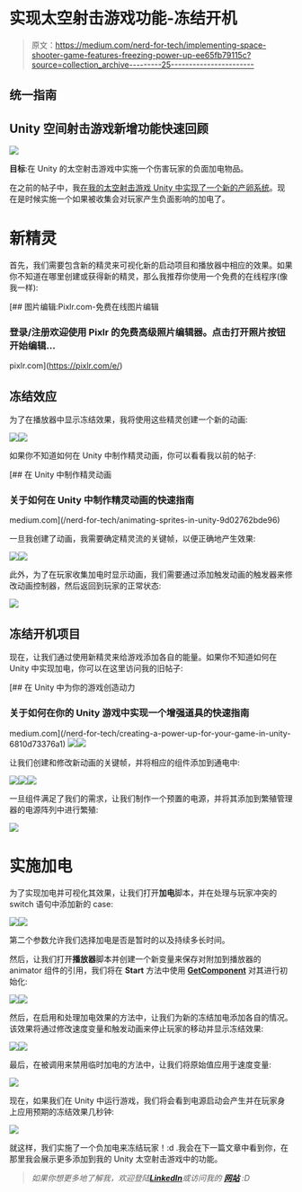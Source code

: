 # 实现太空射击游戏功能-冻结开机

> 原文：<https://medium.com/nerd-for-tech/implementing-space-shooter-game-features-freezing-power-up-ee65fb79115c?source=collection_archive---------25----------------------->

## 统一指南

## Unity 空间射击游戏新增功能快速回顾

![](img/c46258a80ade328be4760ddb117942cd.png)

**目标**:在 Unity 的太空射击游戏中实施一个伤害玩家的负面加电物品。

在之前的帖子中，我[在我的太空射击游戏 Unity 中实现了一个新的产卵系统](/nerd-for-tech/implementing-space-shooter-game-features-enemy-waves-2eff7d12407)。现在是时候实施一个如果被收集会对玩家产生负面影响的加电了。

# 新精灵

首先，我们需要包含新的精灵来可视化新的启动项目和播放器中相应的效果。如果你不知道在哪里创建或获得新的精灵，那么我推荐你使用一个免费的在线程序(像我一样):

[](https://pixlr.com/e/) [## 图片编辑:Pixlr.com-免费在线图片编辑

### 登录/注册欢迎使用 Pixlr 的免费高级照片编辑器。点击打开照片按钮开始编辑…

pixlr.com](https://pixlr.com/e/) 

## 冻结效应

为了在播放器中显示冻结效果，我将使用这些精灵创建一个新的动画:

![](img/7ccbfd371079336c3c7cfd30125091f4.png)![](img/bb76b84bd3220ac2cd92ce1ccdc11630.png)

如果你不知道如何在 Unity 中制作精灵动画，你可以看看我以前的帖子:

[](/nerd-for-tech/animating-sprites-in-unity-9d02762bde96) [## 在 Unity 中制作精灵动画

### 关于如何在 Unity 中制作精灵动画的快速指南

medium.com](/nerd-for-tech/animating-sprites-in-unity-9d02762bde96) 

一旦我创建了动画，我需要确定精灵流的关键帧，以便正确地产生效果:

![](img/7f9729e4957f3d1fe23ea741ee6da28a.png)![](img/89f935ff803cc222581173610b95ae22.png)

此外，为了在玩家收集加电时显示动画，我们需要通过添加触发动画的触发器来修改动画控制器，然后返回到玩家的正常状态:

![](img/75d00fc90712136fb55804c7f1a806aa.png)

## 冻结开机项目

现在，让我们通过使用新精灵来给游戏添加各自的能量。如果你不知道如何在 Unity 中实现加电，你可以在这里访问我的旧帖子:

[](/nerd-for-tech/creating-a-power-up-for-your-game-in-unity-6810d73376a1) [## 在 Unity 中为你的游戏创造动力

### 关于如何在你的 Unity 游戏中实现一个增强道具的快速指南

medium.com](/nerd-for-tech/creating-a-power-up-for-your-game-in-unity-6810d73376a1) ![](img/fa85eb2edd55ace122a3aa5d35da17f0.png)![](img/2d858156ff1e8081094654c88f3b73aa.png)

让我们创建和修改新动画的关键帧，并将相应的组件添加到通电中:

![](img/a919684da6ea855f80b31ff166b99cd1.png)![](img/d511cb9a8b404d8d9c363eb28ce2a702.png)![](img/2ba89eaca7a24371f65b74d667b504b8.png)

一旦组件满足了我们的需求，让我们制作一个预置的电源，并将其添加到繁殖管理器的电源阵列中进行繁殖:

![](img/55c51af89301463de5899c5e83045819.png)

# 实施加电

为了实现加电并可视化其效果，让我们打开**加电**脚本，并在处理与玩家冲突的 switch 语句中添加新的 case:

![](img/0267821f214fa692b84008d5c7ea86c4.png)![](img/501a9462e0bec112c8160908f9e4b528.png)

第二个参数允许我们选择加电是否是暂时的以及持续多长时间。

然后，让我们打开**播放器**脚本并创建一个新变量来保存对附加到播放器的 animator 组件的引用，我们将在 **Start** 方法中使用 [**GetComponent**](https://fas444.medium.com/script-communication-in-unity-getcomponent-2225ff937a32) 对其进行初始化:

![](img/a275474880daac55abb15b7e0c275ef1.png)![](img/8d1531426c5a65b6386a236439dadb93.png)

然后，在启用和处理加电效果的方法中，让我们为新的冻结加电添加各自的情况。该效果将通过修改速度变量和触发动画来停止玩家的移动并显示冻结效果:

![](img/2ffeb03b014ab5d1122548632bbbb612.png)![](img/0fe34fdd89b85eb422dd53f8fd2495ab.png)

最后，在被调用来禁用临时加电的方法中，让我们将原始值应用于速度变量:

![](img/dc66e7e520713c513467a6537936af98.png)

现在，如果我们在 Unity 中运行游戏，我们将会看到电源启动会产生并在玩家身上应用预期的冻结效果几秒钟:

![](img/a41187231d17defbdffa6a227fede5f6.png)

就这样，我们实施了一个负加电来冻结玩家！:d .我会在下一篇文章中看到你，在那里我会展示更多添加到我的 Unity 太空射击游戏中的功能。

> *如果你想更多地了解我，欢迎登陆*[***LinkedIn***](https://www.linkedin.com/in/fas444/)**或访问我的* [***网站***](http://fernandoalcasan.com/) *:D**